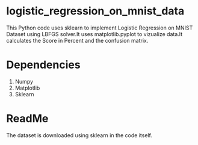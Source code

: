 # logistic_regression_on_mnist_data
This Python code uses sklearn to implement Logistic Regression on MNIST Dataset using LBFGS solver.It uses matplotlib.pyplot to vizualize data.It calculates the Score in Percent and the confusion matrix.

# Dependencies 
1) Numpy 
2) Matplotlib
3) Sklearn 

# ReadMe
The dataset is downloaded using sklearn in the code itself.


